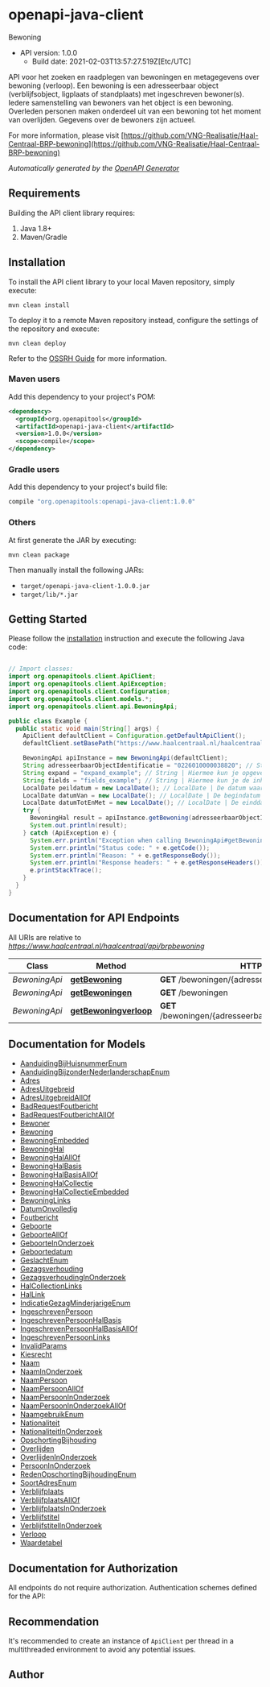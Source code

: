 # openapi-java-client

Bewoning
- API version: 1.0.0
  - Build date: 2021-02-03T13:57:27.519Z[Etc/UTC]

API voor het zoeken en raadplegen van bewoningen en metagegevens over bewoning (verloop).
Een bewoning is een adresseerbaar object (verblijfsobject, ligplaats of standplaats) met ingeschreven bewoner(s).
Iedere samenstelling van bewoners van het object is een bewoning. Overleden personen maken onderdeel uit van een
bewoning tot het moment van overlijden. Gegevens over de bewoners zijn actueel.


  For more information, please visit [https://github.com/VNG-Realisatie/Haal-Centraal-BRP-bewoning](https://github.com/VNG-Realisatie/Haal-Centraal-BRP-bewoning)

*Automatically generated by the [OpenAPI Generator](https://openapi-generator.tech)*


## Requirements

Building the API client library requires:
1. Java 1.8+
2. Maven/Gradle

## Installation

To install the API client library to your local Maven repository, simply execute:

```shell
mvn clean install
```

To deploy it to a remote Maven repository instead, configure the settings of the repository and execute:

```shell
mvn clean deploy
```

Refer to the [OSSRH Guide](http://central.sonatype.org/pages/ossrh-guide.html) for more information.

### Maven users

Add this dependency to your project's POM:

```xml
<dependency>
  <groupId>org.openapitools</groupId>
  <artifactId>openapi-java-client</artifactId>
  <version>1.0.0</version>
  <scope>compile</scope>
</dependency>
```

### Gradle users

Add this dependency to your project's build file:

```groovy
compile "org.openapitools:openapi-java-client:1.0.0"
```

### Others

At first generate the JAR by executing:

```shell
mvn clean package
```

Then manually install the following JARs:

* `target/openapi-java-client-1.0.0.jar`
* `target/lib/*.jar`

## Getting Started

Please follow the [installation](#installation) instruction and execute the following Java code:

```java

// Import classes:
import org.openapitools.client.ApiClient;
import org.openapitools.client.ApiException;
import org.openapitools.client.Configuration;
import org.openapitools.client.models.*;
import org.openapitools.client.api.BewoningApi;

public class Example {
  public static void main(String[] args) {
    ApiClient defaultClient = Configuration.getDefaultApiClient();
    defaultClient.setBasePath("https://www.haalcentraal.nl/haalcentraal/api/brpbewoning");

    BewoningApi apiInstance = new BewoningApi(defaultClient);
    String adresseerbaarObjectIdentificatie = "0226010000038820"; // String | De unieke identificatie van een verblijfsobject, standplaats of ligplaats. 
    String expand = "expand_example"; // String | Hiermee kun je opgeven welke gerelateerde resources meegeleverd moeten worden, en hun inhoud naar behoefte aanpassen. Hele resources of enkele properties geef je in de expand parameter kommagescheiden op. Properties die je wil ontvangen geef je op met de resource-naam gevolgd door de property naam, met daartussen een punt. In de definitie van het antwoord kun je bij _embedded zien welke gerelateerde resources meegeleverd kunnen worden. Zie [functionele specificaties](https://github.com/VNG-Realisatie/Haal-Centraal-common/blob/v1.2.0/features/expand.feature).
    String fields = "fields_example"; // String | Hiermee kun je de inhoud van de resource naar behoefte aanpassen door een door komma's gescheiden lijst van property namen op te geven. Bij opgave van niet-bestaande properties wordt een 400 Bad Request teruggegeven. Wanneer de fields parameter niet is opgegeven, worden alle properties met een waarde teruggegeven. Zie [functionele specificaties](https://github.com/VNG-Realisatie/Haal-Centraal-common/blob/v1.2.0/features/fields.feature)
    LocalDate peildatum = new LocalDate(); // LocalDate | De datum waarop de resource wordt opgevraagd.
    LocalDate datumVan = new LocalDate(); // LocalDate | De begindatum van de periode waarover de resource wordt opgevraagd.
    LocalDate datumTotEnMet = new LocalDate(); // LocalDate | De einddatum van de periode waarover de resource wordt opgevraagd.
    try {
      BewoningHal result = apiInstance.getBewoning(adresseerbaarObjectIdentificatie, expand, fields, peildatum, datumVan, datumTotEnMet);
      System.out.println(result);
    } catch (ApiException e) {
      System.err.println("Exception when calling BewoningApi#getBewoning");
      System.err.println("Status code: " + e.getCode());
      System.err.println("Reason: " + e.getResponseBody());
      System.err.println("Response headers: " + e.getResponseHeaders());
      e.printStackTrace();
    }
  }
}

```

## Documentation for API Endpoints

All URIs are relative to *https://www.haalcentraal.nl/haalcentraal/api/brpbewoning*

Class | Method | HTTP request | Description
------------ | ------------- | ------------- | -------------
*BewoningApi* | [**getBewoning**](docs/BewoningApi.md#getBewoning) | **GET** /bewoningen/{adresseerbaarObjectIdentificatie} | 
*BewoningApi* | [**getBewoningen**](docs/BewoningApi.md#getBewoningen) | **GET** /bewoningen | 
*BewoningApi* | [**getBewoningverloop**](docs/BewoningApi.md#getBewoningverloop) | **GET** /bewoningen/{adresseerbaarObjectIdentificatie}/verloop | 


## Documentation for Models

 - [AanduidingBijHuisnummerEnum](docs/AanduidingBijHuisnummerEnum.md)
 - [AanduidingBijzonderNederlanderschapEnum](docs/AanduidingBijzonderNederlanderschapEnum.md)
 - [Adres](docs/Adres.md)
 - [AdresUitgebreid](docs/AdresUitgebreid.md)
 - [AdresUitgebreidAllOf](docs/AdresUitgebreidAllOf.md)
 - [BadRequestFoutbericht](docs/BadRequestFoutbericht.md)
 - [BadRequestFoutberichtAllOf](docs/BadRequestFoutberichtAllOf.md)
 - [Bewoner](docs/Bewoner.md)
 - [Bewoning](docs/Bewoning.md)
 - [BewoningEmbedded](docs/BewoningEmbedded.md)
 - [BewoningHal](docs/BewoningHal.md)
 - [BewoningHalAllOf](docs/BewoningHalAllOf.md)
 - [BewoningHalBasis](docs/BewoningHalBasis.md)
 - [BewoningHalBasisAllOf](docs/BewoningHalBasisAllOf.md)
 - [BewoningHalCollectie](docs/BewoningHalCollectie.md)
 - [BewoningHalCollectieEmbedded](docs/BewoningHalCollectieEmbedded.md)
 - [BewoningLinks](docs/BewoningLinks.md)
 - [DatumOnvolledig](docs/DatumOnvolledig.md)
 - [Foutbericht](docs/Foutbericht.md)
 - [Geboorte](docs/Geboorte.md)
 - [GeboorteAllOf](docs/GeboorteAllOf.md)
 - [GeboorteInOnderzoek](docs/GeboorteInOnderzoek.md)
 - [Geboortedatum](docs/Geboortedatum.md)
 - [GeslachtEnum](docs/GeslachtEnum.md)
 - [Gezagsverhouding](docs/Gezagsverhouding.md)
 - [GezagsverhoudingInOnderzoek](docs/GezagsverhoudingInOnderzoek.md)
 - [HalCollectionLinks](docs/HalCollectionLinks.md)
 - [HalLink](docs/HalLink.md)
 - [IndicatieGezagMinderjarigeEnum](docs/IndicatieGezagMinderjarigeEnum.md)
 - [IngeschrevenPersoon](docs/IngeschrevenPersoon.md)
 - [IngeschrevenPersoonHalBasis](docs/IngeschrevenPersoonHalBasis.md)
 - [IngeschrevenPersoonHalBasisAllOf](docs/IngeschrevenPersoonHalBasisAllOf.md)
 - [IngeschrevenPersoonLinks](docs/IngeschrevenPersoonLinks.md)
 - [InvalidParams](docs/InvalidParams.md)
 - [Kiesrecht](docs/Kiesrecht.md)
 - [Naam](docs/Naam.md)
 - [NaamInOnderzoek](docs/NaamInOnderzoek.md)
 - [NaamPersoon](docs/NaamPersoon.md)
 - [NaamPersoonAllOf](docs/NaamPersoonAllOf.md)
 - [NaamPersoonInOnderzoek](docs/NaamPersoonInOnderzoek.md)
 - [NaamPersoonInOnderzoekAllOf](docs/NaamPersoonInOnderzoekAllOf.md)
 - [NaamgebruikEnum](docs/NaamgebruikEnum.md)
 - [Nationaliteit](docs/Nationaliteit.md)
 - [NationaliteitInOnderzoek](docs/NationaliteitInOnderzoek.md)
 - [OpschortingBijhouding](docs/OpschortingBijhouding.md)
 - [Overlijden](docs/Overlijden.md)
 - [OverlijdenInOnderzoek](docs/OverlijdenInOnderzoek.md)
 - [PersoonInOnderzoek](docs/PersoonInOnderzoek.md)
 - [RedenOpschortingBijhoudingEnum](docs/RedenOpschortingBijhoudingEnum.md)
 - [SoortAdresEnum](docs/SoortAdresEnum.md)
 - [Verblijfplaats](docs/Verblijfplaats.md)
 - [VerblijfplaatsAllOf](docs/VerblijfplaatsAllOf.md)
 - [VerblijfplaatsInOnderzoek](docs/VerblijfplaatsInOnderzoek.md)
 - [Verblijfstitel](docs/Verblijfstitel.md)
 - [VerblijfstitelInOnderzoek](docs/VerblijfstitelInOnderzoek.md)
 - [Verloop](docs/Verloop.md)
 - [Waardetabel](docs/Waardetabel.md)


## Documentation for Authorization

All endpoints do not require authorization.
Authentication schemes defined for the API:

## Recommendation

It's recommended to create an instance of `ApiClient` per thread in a multithreaded environment to avoid any potential issues.

## Author



